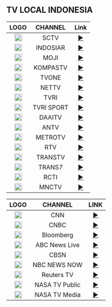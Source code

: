 <h2>TV LOCAL INDONESIA</h2>

|LOGO|CHANNEL|Link|
|:----:|:--------------:|:-----:|
|<img height="20" src="https://upload.wikimedia.org/wikipedia/commons/thumb/c/cc/SCTV_Logo.svg/1200px-SCTV_Logo.svg.png"/>|SCTV|[▶️](https://donelfantastic.github.io/creativemedia/local/sctvID.m3u8)|
|<img height="20" src="https://upload.wikimedia.org/wikipedia/commons/thumb/3/39/INDOSIAR_Logo.png/1280px-INDOSIAR_Logo.png"/>|INDOSIAR|[▶️](https://donelfantastic.github.io/creativemedia/local/indosiarID.m3u8)|
|<img height="20" src="https://upload.wikimedia.org/wikipedia/commons/thumb/c/c9/Moji_blue.svg/1024px-Moji_blue.svg.png"/>|MOJI|[▶️](https://donelfantastic.github.io/creativemedia/local/mojiID.m3u8)|
|<img height="20" src="https://upload.wikimedia.org/wikipedia/en/archive/7/7a/20190116042347%21KOMPAS_TV_%282017%29.png"/>|KOMPASTV|[▶️](https://donelfantastic.github.io/creativemedia/local/kompasID.m3u8)|
|<img height="20" src="https://upload.wikimedia.org/wikipedia/commons/thumb/9/91/TvOne_2023.svg/2560px-TvOne_2023.svg.png"/>|TVONE|[▶️](https://donelfantastic.github.io/creativemedia/local/tvoneID.m3u8)|
|<img height="20" src="https://assets-a1.kompasiana.com/items/album/2017/05/21/logo1-59219cbc129373a15b6c75bd.png"/>|NETTV|[▶️](https://donelfantastic.github.io/creativemedia/local/nettvID.m3u8)|
|<img height="20" src="https://upload.wikimedia.org/wikipedia/commons/thumb/5/5c/New_Logo_TVRI.png/1024px-New_Logo_TVRI.png"/>|TVRI|[▶️](https://donelfantastic.github.io/creativemedia/local/tvriID.m3u8)|
|<img height="20" src="https://upload.wikimedia.org/wikipedia/commons/thumb/9/9e/TVRI_Sport_2022.svg/2560px-TVRI_Sport_2022.svg.png"/>|TVRI SPORT|[▶️](https://donelfantastic.github.io/creativemedia/local/tvrisportID.m3u8)|
|<img height="20" src="https://upload.wikimedia.org/wikipedia/commons/e/e3/DAAI_TV_Jakarta.png"/>|DAAITV|[▶️](https://donelfantastic.github.io/creativemedia/local/daaitvID.m3u8)|
|<img height="20" src="https://upload.wikimedia.org/wikipedia/commons/thumb/2/2e/Antv_logo.svg/1200px-Antv_logo.svg.png"/>|ANTV|[▶️](https://donelfantastic.github.io/creativemedia/local/antvID.m3u8)|
|<img height="20" src="https://upload.wikimedia.org/wikipedia/commons/2/22/MetroTV_2000.svg"/>|METROTV|[▶️](https://donelfantastic.github.io/creativemedia/local/metrotvID.m3u8)|
|<img height="20" src="https://upload.wikimedia.org/wikipedia/commons/thumb/f/fe/Rajawali_Televisi_abu-abu.svg/1200px-Rajawali_Televisi_abu-abu.svg.png"/>|RTV|[▶️](https://donelfantastic.github.io/creativemedia/local/rtvID.m3u8)|
|<img height="20" src="https://upload.wikimedia.org/wikipedia/ms/1/1b/TRANS_TV.png"/>|TRANSTV|[▶️](https://donelfantastic.github.io/creativemedia/local/transtvID.m3u8)|
|<img height="20" src="https://upload.wikimedia.org/wikipedia/id/thumb/7/79/Trans_7_2013.svg/300px-Trans_7_2013.svg.png"/>|TRANS7|[▶️](https://donelfantastic.github.io/creativemedia/local/trans7ID.m3u8)|
|<img height="20" src="https://upload.wikimedia.org/wikipedia/id/thumb/d/dd/RCTI_logo_2015.svg/400px-RCTI_logo_2015.svg.png"/>|RCTI|[▶️](https://donelfantastic.github.io/creativemedia/local/rctiID.m3u8)|
|<img height="20" src="https://upload.wikimedia.org/wikipedia/commons/6/69/MNCTV_logo.png"/>|MNCTV| [▶️](https://donelfantastic.github.io/creativemedia/local/mnctvID.m3u8)|


|LOGO|CHANNEL|LINK|
|:----:|:--------------:|:-----:|
|<img height="20" src="https://i.imgur.com/vyrc1I1.png"/>|CNN|[▶️](https://turnerlive.warnermediacdn.com/hls/live/586495/cnngo/cnn_slate/VIDEO_0_3564000.m3u8)|
|<img height="20" src="https://i.imgur.com/BTasyOy.png"/>|CNBC|[▶️](http://ott-cdn.ucom.am/s65/index.m3u8)|
|<img height="20" src="https://i.imgur.com/VnCcH73.png"/>|Bloomberg|[▶️](https://www.bloomberg.com/media-manifest/streams/us.m3u8)|
|<img height="20" src="https://i.imgur.com/7sJLzKi.png"/>|ABC News Live|[▶️](https://content.uplynk.com/channel/3324f2467c414329b3b0cc5cd987b6be.m3u8)|
|<img height="20" src="https://i.imgur.com/nki2HDQ.png"/> |CBSN|[▶️](https://cbsn-us.cbsnstream.cbsnews.com/out/v1/55a8648e8f134e82a470f83d562deeca/master.m3u8)|
|<img height="20" src="https://i.imgur.com/v48mMRT.png"/>|NBC NEWS NOW|[▶️](http://dai2.xumo.com/xumocdn/p=roku/amagi_hls_data_xumo1212A-xumo-nbcnewsnow/CDN/playlist.m3u8)|
|<img height="20" src="https://i.imgur.com/AbvCnoH.png"/>|Reuters TV|[▶️](https://reuters-reutersnow-1-pt.samsung.wurl.com/manifest/playlist.m3u8?ROGERIOTORRES)|
|<img height="20" src="https://i.imgur.com/rmyfoOI.png"/>|NASA TV Public|[▶️](https://ntv1.akamaized.net/hls/live/2014075/NASA-NTV1-HLS/master.m3u8)|
|<img height="20" src="https://i.imgur.com/rmyfoOI.png"/>|NASA TV Media|[▶️](https://ntv2.akamaized.net/hls/live/2013923/NASA-NTV2-HLS/master.m3u8)|
 
